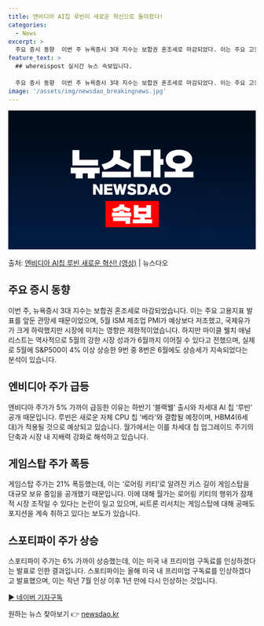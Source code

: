 ```yaml
---
title: 엔비디아 AI칩 루빈이 새로운 혁신으로 돌아왔다!
categories:
  - News
excerpt: >
  주요 증시 동향  이번 주 뉴욕증시 3대 지수는 보합권 혼조세로 마감되었다. 이는 주요 고용지표 발표를 앞둔…
feature_text: >
  ## whereispost 실시간 뉴스 속보입니다.

  주요 증시 동향  이번 주 뉴욕증시 3대 지수는 보합권 혼조세로 마감되었다. 이는 주요 고용지표 발표를 앞둔…
image: '/assets/img/newsdao_breakingnews.jpg'
---
```


![뉴스다오 속보](/assets/img/newsdao_breakingnews.jpg)

<p>출처: <a href="https://newsdao.kr/4056" rel="dofollow">엔비디아 AI칩 루빈 새로운 혁신! (영상)</a> | 뉴스다오</p>

<h2 data-ke-size="size26">주요 증시 동향</h2>
<p data-ke-size="size16">이번 주, 뉴욕증시 3대 지수는 보합권 혼조세로 마감되었습니다. 이는 주요 고용지표 발표를 앞둔 관망세 때문이었으며, 5월 ISM 제조업 PMI가 예상보다 저조했고, 국제유가가 크게 하락했지만 시장에 미치는 영향은 제한적이었습니다. 하지만 마이클 웰치 애널리스트는 역사적으로 5월의 강한 시장 성과가 6월까지 이어질 수 있다고 전했으며, 실제로 5월에 S&P500이 4% 이상 상승한 9번 중 8번은 6월에도 상승세가 지속되었다는 분석이 있습니다.</p>

<h2 data-ke-size="size26">엔비디아 주가 급등</h2>
<p data-ke-size="size16">엔비디아 주가가 5% 가까이 급등한 이유는 하반기 ‘블랙웰’ 출시와 차세대 AI 칩 ‘루빈’ 공개 때문입니다. 루빈은 새로운 자체 CPU 칩 '베라'와 결합될 예정이며, HBM4(6세대)가 적용될 것으로 예상되고 있습니다. 월가에서는 이를 차세대 칩 업그레이드 주기의 단축과 시장 내 지배력 강화로 해석하고 있습니다.</p>

<h2 data-ke-size="size26">게임스탑 주가 폭등</h2>
<p data-ke-size="size16">게임스탑 주가는 21% 폭등했는데, 이는 ‘로어링 키티’로 알려진 키스 길이 게임스탑을 대규모 보유 중임을 공개했기 때문입니다. 이에 대해 월가는 로어링 키티의 행위가 잠재적 시장 조작일 수 있다는 논란이 일고 있으며, 씨트론 리서치는 게임스탑에 대해 공매도 포지션을 계속 취하고 있다는 보도가 있습니다.</p>

<h2 data-ke-size="size26">스포티파이 주가 상승</h2>
<p data-ke-size="size16">스포티파이 주가는 6% 가까이 상승했는데, 이는 미국 내 프리미엄 구독료를 인상하겠다는 발표로 인한 결과입니다. 스포티파이는 올해 미국 내 프리미엄 구독료를 인상하겠다고 발표했으며, 이는 작년 7월 인상 이후 1년 만에 다시 인상하는 것입니다.</p>

<a href="https://newsdao.kr/4056">▶︎ 네이버 기자구독</a> 

원하는 뉴스 찾아보기 👉 <a href="https://newsdao.kr" rel="dofollow">newsdao.kr</a>


